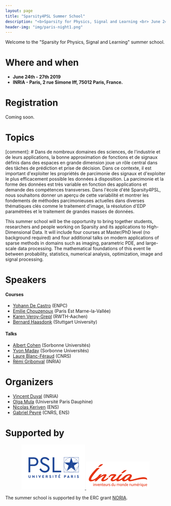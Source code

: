 ```yaml
---
layout: page
title: "Sparsity4PSL Summer School"
description: "<b>Sparsity for Physics, Signal and Learning <br> June 24th - 27th 2019</b>"
header-img: "img/paris-night1.png"
---
```


Welcome to the "Sparsity for Physics, Signal and Learning" summer school.

Where and when
============================

  * **June 24th - 27th 2019**
  * **INRIA - Paris, 2 rue Simone Iff, 75012 Paris, France.**

Registration
============================

Coming soon.

Topics
===========================
[comment]: # Dans de nombreux domaines des sciences, de l'industrie et de leurs applications, la bonne approximation de fonctions et de signaux définis dans des espaces en grande dimension joue un rôle central dans des tâches de prédiction et prise de décision. Dans ce contexte, il est important d'exploiter les propriétés de parcimonie des signaux et d'exploiter le plus efficacement possible les données à disposition. La parcimonie et la forme des données est très variable en fonction des applications et demande des compétences transverses. Dans l'école d'été Sparsity4PSL, nous souhaitons donner un aperçu de cette variabilité et montrer les fondements de méthodes parcimonieuses actuelles dans diverses thématiques clés comme le traitement d'image, la résolution d'EDP paramétrées et le traitement de grandes masses de données.

This summer school will be the opportunity to bring together students, researchers and people working on Sparsity and its applications to High-Dimensional Data. It will include four courses at Master/PhD level (no background required) and four additional talks on modern applications of sparse methods in domains such as imaging, parametric PDE, and large-scale data processing. The mathematical foundations of this event lie between probability, statistics, numerical analysis, optimization, image and signal processing.

Speakers
===========================
#### Courses
* [Yohann De Castro](https://ydecastro.github.io/) (ENPC)
* [Emilie Chouzenoux](http://www-syscom.univ-mlv.fr/~chouzeno/) (Paris Est Marne-la-Vallée)
* [Karen Veroy-Grepl](https://www.aices.rwth-aachen.de/en/about-aices/people/principal-investigators/details-zur-person/veroy-grepl) (RWTH-Aachen)
* [Bernard Haasdonk](https://www.ians.uni-stuttgart.de/institute/team/Haasdonk-00005/) (Stuttgart University)

#### Talks
* [Albert Cohen](https://www.ljll.math.upmc.fr/cohen/) (Sorbonne Universités)
* [Yvon Maday](https://www.ljll.math.upmc.fr/maday/) (Sorbonne Universités)
* [Laure Blanc-Féraud](http://www-sop.inria.fr/members/Laure.Blanc_Feraud/) (CNRS)
* [Rémi Gribonval](https://people.irisa.fr/Remi.Gribonval/) (INRIA)

Organizers
===========================
* [Vincent Duval](https://who.rocq.inria.fr/Vincent.Duval/index.html) (INRIA)
* [Olga Mula](https://www.ceremade.dauphine.fr/~mula/) (Université Paris Dauphine)
* [Nicolas Keriven](https://nkeriven.github.io/) (ENS)
* [Gabriel Peyré](http://www.gpeyre.com/) (CNRS, ENS)

Supported by
===========================


<p align="center">

<a href="https://www.psl.eu/">
<img width="200" src="img/logo-psl.jpg"/>
</a>
<a href="https://www.psl.eu/">
<img width="200" src="img/logo-inria.jpg"/>
</a>

</p>

The summer school is supported by the ERC grant [NORIA](http://www.gpeyre.com/noria).
